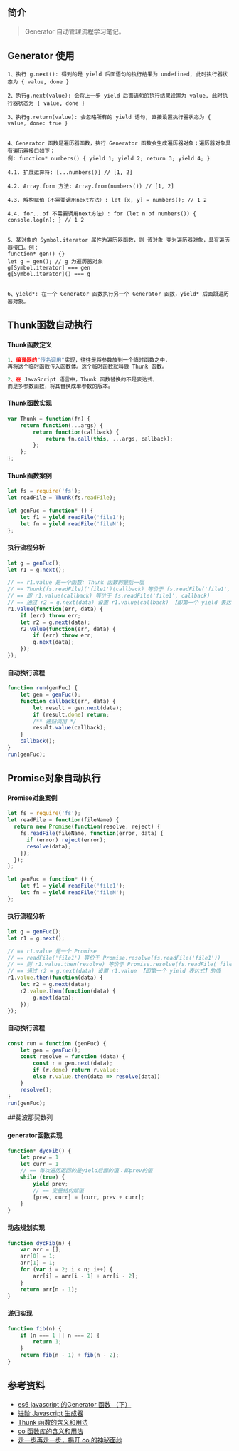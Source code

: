 ## 简介

> Generator 自动管理流程学习笔记。

## Generator 使用

```text
1、执行 g.next(): 得到的是 yield 后面语句的执行结果为 undefined, 此时执行器状态为 { value, done }

2、执行g.next(value): 会将上一步 yield 后面语句的执行结果设置为 value, 此时执行器状态为 { value, done }

3、执行g.return(value): 会忽略所有的 yield 语句, 直接设置执行器状态为 { value, done: true }


4、Generator 函数是遍历器函数，执行 Generator 函数会生成遍历器对象；遍历器对象具有遍历器接口如下；
例: function* numbers() { yield 1; yield 2; return 3; yield 4; }

4.1. 扩展运算符: [...numbers()] // [1, 2]

4.2. Array.form 方法: Array.from(numbers()) // [1, 2]

4.3. 解构赋值（不需要调用next方法）: let [x, y] = numbers(); // 1 2

4.4. for...of 不需要调用next方法）: for (let n of numbers()) { console.log(n); } // 1 2


5、某对象的 Symbol.iterator 属性为遍历器函数，则 该对象 变为遍历器对象，具有遍历器接口。例：
function* gen() {}
let g = gen(); // g 为遍历器对象
g[Symbol.iterator] === gen
g[Symbol.iterator]() === g


6、yield*: 在一个 Generator 函数执行另一个 Generator 函数，yield* 后面跟遍历器对象。
```

## Thunk函数自动执行

#### Thunk函数定义

```js
1、编译器的"传名调用"实现，往往是将参数放到一个临时函数之中，
再将这个临时函数传入函数体。这个临时函数就叫做 Thunk 函数。

2、在 JavaScript 语言中，Thunk 函数替换的不是表达式，
而是多参数函数，将其替换成单参数的版本。
```

#### Thunk函数实现

```js
var Thunk = function(fn) {
    return function(...args) {
        return function(callback) {
            return fn.call(this, ...args, callback);
        };
    };
};
```

#### Thunk函数案例

```js
let fs = require('fs');
let readFile = Thunk(fs.readFile);

let genFuc = function* () {
    let f1 = yield readFile('file1');
    let fn = yield readFile('fileN');
};
```

#### 执行流程分析

```js
let g = genFuc();
let r1 = g.next();

// == r1.value 是一个函数: Thunk 函数的最后一层
// == Thunk(fs.readFile)('file1')(callback) 等价于 fs.readFile('file1', callback)
// == 即 r1.value(callback) 等价于 fs.readFile('file1', callback)
// == 通过 r2 = g.next(data) 设置 r1.value(callback) 【即第一个 yield 表达式】的值
r1.value(function(err, data) {
    if (err) throw err;
    let r2 = g.next(data);
    r2.value(function(err, data) {
        if (err) throw err;
        g.next(data);
    });
});
```

#### 自动执行流程

```js
function run(genFuc) {
    let gen = genFuc();
    function callback(err, data) {
        let result = gen.next(data);
        if (result.done) return;
        /** 递归调用 */
        result.value(callback);
    }
    callback();
}
run(genFuc);
```

## Promise对象自动执行

#### Promise对象案例

```js
let fs = require('fs');
let readFile = function(fileName) {
  return new Promise(function(resolve, reject) {
    fs.readFile(fileName, function(error, data) {
      if (error) reject(error);
      resolve(data);
    });
  });
};

let genFuc = function* () {
    let f1 = yield readFile('file1');
    let fn = yield readFile('fileN');
};
```

#### 执行流程分析

```js
let g = genFuc();
let r1 = g.next();

// == r1.value 是一个 Promise
// == readFile('file1') 等价于 Promise.resolve(fs.readFile('file1'))
// == 则 r1.value.then(resolve) 等价于 Promise.resolve(fs.readFile('file1')).then(resolve)
// == 通过 r2 = g.next(data) 设置 r1.value 【即第一个 yield 表达式】的值
r1.value.then(function(data) {
    let r2 = g.next(data);
    r2.value.then(function(data) {
        g.next(data);
    });
});
```

#### 自动执行流程

```js
const run = function (genFuc) {
    let gen = genFuc();
    const resolve = function (data) {
        const r = gen.next(data);
        if (r.done) return r.value;
        else r.value.then(data => resolve(data))
    }
    resolve();
}
run(genFuc);
```

##斐波那契数列

#### generator函数实现

```js
function* dycFib() {
    let prev = 1
    let curr = 1
    // == 每次遍历返回的是yield后面的值：即prev的值
    while (true) {
        yield prev; 
        // == 变量结构赋值
        [prev, curr] = [curr, prev + curr];
    }
}
```

#### 动态规划实现

```js
function dycFib(n) {
    var arr = [];
    arr[0] = 1;
    arr[1] = 1;
    for (var i = 2; i < n; i++) {
        arr[i] = arr[i - 1] + arr[i - 2];
    }
    return arr[n - 1];
}
```

#### 递归实现

```js
function fib(n) {
    if (n === 1 || n === 2) {
        return 1;
    }
    return fib(n - 1) + fib(n - 2);
}
```

## 参考资料

- [es6 javascript 的Generator 函数 （下）](https://blog.csdn.net/qq_30100043/article/details/53484350)
- [进阶 Javascript 生成器](https://juejin.cn/post/6844903527039533064)
- [Thunk 函数的含义和用法](http://www.ruanyifeng.com/blog/2015/05/thunk.html)
- [co 函数库的含义和用法](http://www.ruanyifeng.com/blog/2015/05/co.html)
- [走一步再走一步，揭开 co 的神秘面纱](https://juejin.cn/post/6844903478322528264)
